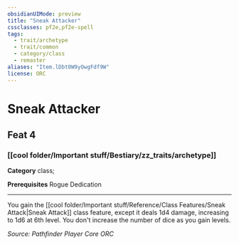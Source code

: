 ```yaml
---
obsidianUIMode: preview
title: "Sneak Attacker"
cssclasses: pf2e,pf2e-spell
tags:
  - trait/archetype
  - trait/common
  - category/class
  - remaster
aliases: "Item.lDbt0W9yOwgFdf9W"
license: ORC
---
```

# Sneak Attacker
## Feat 4
### [[cool folder/Important stuff/Bestiary/zz_traits/archetype]]

**Category** class; 



**Prerequisites** Rogue Dedication
* * *
You gain the [[cool folder/Important stuff/Reference/Class Features/Sneak Attack|Sneak Attack]] class feature, except it deals 1d4 damage, increasing to 1d6 at 6th level. You don't increase the number of dice as you gain levels.

*Source: Pathfinder Player Core*
*ORC*